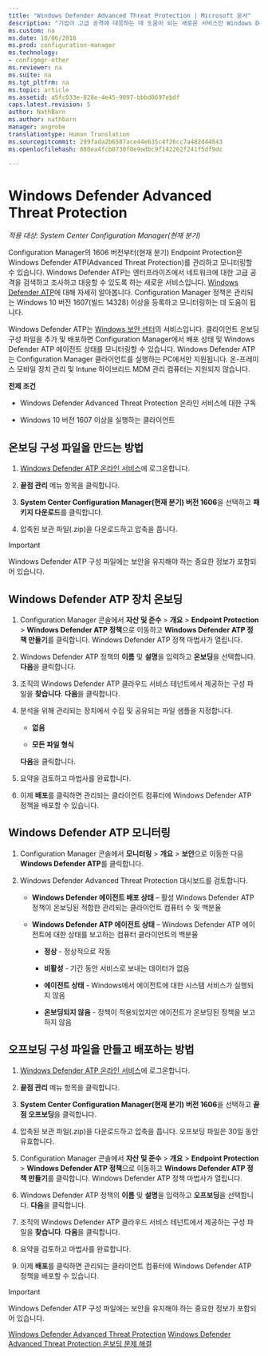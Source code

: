 ```yaml
---
title: "Windows Defender Advanced Threat Protection | Microsoft 문서"
description: "기업이 고급 공격에 대응하는 데 도움이 되는 새로운 서비스인 Windows Defender Advanced Threat Protection을 관리 및 모니터링하는 방법을 알아봅니다."
ms.custom: na
ms.date: 10/06/2016
ms.prod: configuration-manager
ms.technology:
- configmgr-other
ms.reviewer: na
ms.suite: na
ms.tgt_pltfrm: na
ms.topic: article
ms.assetid: a5fc033e-828e-4e45-9097-bbbd0697ebdf
caps.latest.revision: 5
author: NathBarn
ms.author: nathbarn
manager: angrobe
translationtype: Human Translation
ms.sourcegitcommit: 299fada2b6587ace44e635c4f26cc7a482d44843
ms.openlocfilehash: 880ea4fcb0730f0e9adbc9f142262f241f5df9dc

---
```

# <a name="windows-defender-advanced-threat-protection"></a>Windows Defender Advanced Threat Protection

*적용 대상: System Center Configuration Manager(현재 분기)*

Configuration Manager의 1606 버전부터(현재 분기) Endpoint Protection은 Windows Defender ATP(Advanced Threat Protection)를 관리하고 모니터링할 수 있습니다. Windows Defender ATP는 엔터프라이즈에서 네트워크에 대한 고급 공격을 검색하고 조사하고 대응할 수 있도록 하는 새로운 서비스입니다.  [Windows Defender ATP](http://aka.ms/technet-wdatp)에 대해 자세히 알아봅니다. Configuration Manager 정책은 관리되는 Windows 10 버전 1607(빌드 14328) 이상을 등록하고 모니터링하는 데 도움이 됩니다.

Windows Defender ATP는 [Windows 보안 센터](https://securitycenter.windows.com)의 서비스입니다. 클라이언트 온보딩 구성 파일을 추가 및 배포하면 Configuration Manager에서 배포 상태 및 Windows Defender ATP 에이전트 상태를 모니터링할 수 있습니다. Windows Defender ATP는 Configuration Manager 클라이언트를 실행하는 PC에서만 지원됩니다. 온-프레미스 모바일 장치 관리 및 Intune 하이브리드 MDM 관리 컴퓨터는 지원되지 않습니다.

 **전제 조건**  

-   Windows Defender Advanced Threat Protection 온라인 서비스에 대한 구독  

-   Windows 10 버전 1607 이상을 실행하는 클라이언트  

## <a name="how-to-create-an-onboarding-configuration-file"></a>온보딩 구성 파일을 만드는 방법  

 1.  [Windows Defender ATP 온라인 서비스](https://securitycenter.windows.com/)에 로그온합니다.   

 2.  **끝점 관리** 메뉴 항목을 클릭합니다.  

 3.  **System Center Configuration Manager(현재 분기) 버전 1606**을 선택하고 **패키지 다운로드**를 클릭합니다.  

 4.  압축된 보관 파일(.zip)을 다운로드하고 압축을 풉니다.

> [!IMPORTANT]
> Windows Defender ATP 구성 파일에는 보안을 유지해야 하는 중요한 정보가 포함되어 있습니다.

## <a name="onboard-devices-for-windows-defender-atp"></a>Windows Defender ATP 장치 온보딩  

1.  Configuration Manager 콘솔에서 **자산 및 준수** > **개요** > **Endpoint Protection** > **Windows Defender ATP 정책**으로 이동하고 **Windows Defender ATP 정책 만들기**를 클릭합니다. Windows Defender ATP 정책 마법사가 열립니다.  

2.  Windows Defender ATP 정책의 **이름** 및 **설명**을 입력하고 **온보딩**을 선택합니다. **다음**을 클릭합니다.  

3.  조직의 Windows Defender ATP 클라우드 서비스 테넌트에서 제공하는 구성 파일을 **찾습니다**. **다음**을 클릭합니다.  

4.  분석을 위해 관리되는 장치에서 수집 및 공유되는 파일 샘플을 지정합니다.  

    -   **없음**   

    -   **모든 파일 형식**  

     **다음**을 클릭합니다.  

5.  요약을 검토하고 마법사를 완료합니다.  

6.  이제 **배포**를 클릭하면 관리되는 클라이언트 컴퓨터에 Windows Defender ATP 정책을 배포할 수 있습니다.  

## <a name="monitor-windows-defender-atp"></a>Windows Defender ATP 모니터링  

1.  Configuration Manager 콘솔에서 **모니터링** > **개요** > **보안**으로 이동한 다음 **Windows Defender ATP**를 클릭합니다.  

2.  Windows Defender Advanced Threat Protection 대시보드를 검토합니다.  

    -   **Windows Defender 에이전트 배포 상태** – 활성 Windows Defender ATP 정책이 온보딩된 적합한 관리되는 클라이언트 컴퓨터 수 및 백분율  

    -   **Windows Defender ATP 에이전트 상태** – Windows Defender ATP 에이전트에 대한 상태를 보고하는 컴퓨터 클라이언트의 백분율  

        -   **정상** - 정상적으로 작동  

        -   **비활성** - 기간 동안 서비스로 보내는 데이터가 없음  

        -   **에이전트 상태** - Windows에서 에이전트에 대한 시스템 서비스가 실행되지 않음  

        -   **온보딩되지 않음** - 정책이 적용되었지만 에이전트가 온보딩된 정책을 보고하지 않음  


## <a name="how-to-create-and-deploy-an-offboarding-configuration-file"></a>오프보딩 구성 파일을 만들고 배포하는 방법  

1.  [Windows Defender ATP 온라인 서비스](https://securitycenter.windows.com/)에 로그온합니다.   

2.  **끝점 관리** 메뉴 항목을 클릭합니다.  

3.  **System Center Configuration Manager(현재 분기) 버전 1606**을 선택하고 **끝점 오프보딩**을 클릭합니다.  

4.  압축된 보관 파일(.zip)을 다운로드하고 압축을 풉니다. 오프보딩 파일은 30일 동안 유효합니다.

5.  Configuration Manager 콘솔에서 **자산 및 준수** > **개요** > **Endpoint Protection** > **Windows Defender ATP 정책**으로 이동하고 **Windows Defender ATP 정책 만들기**를 클릭합니다. Windows Defender ATP 정책 마법사가 열립니다.  

6.  Windows Defender ATP 정책의 **이름** 및 **설명**을 입력하고 **오프보딩**을 선택합니다. **다음**을 클릭합니다.  

7.  조직의 Windows Defender ATP 클라우드 서비스 테넌트에서 제공하는 구성 파일을 **찾습니다**. **다음**을 클릭합니다.  

8.  요약을 검토하고 마법사를 완료합니다.  

9.  이제 **배포**를 클릭하면 관리되는 클라이언트 컴퓨터에 Windows Defender ATP 정책을 배포할 수 있습니다.  

> [!IMPORTANT]
> Windows Defender ATP 구성 파일에는 보안을 유지해야 하는 중요한 정보가 포함되어 있습니다.

[Windows Defender Advanced Threat Protection](https://technet.microsoft.com/itpro/windows/keep-secure/windows-defender-advanced-threat-protection)
[Windows Defender Advanced Threat Protection 온보딩 문제 해결](https://technet.microsoft.com/itpro/windows/keep-secure/troubleshoot-onboarding-windows-defender-advanced-threat-protection)



<!--HONumber=Dec16_HO1-->


